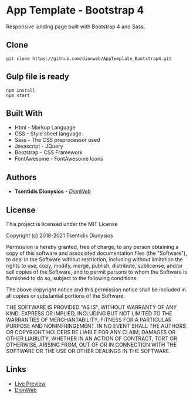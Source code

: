 # App Template - Bootstrap 4

Responsive landing page built with Bootstrap 4 and Sass.

## Clone

```
git clone https://github.com/dionweb/AppTemplate_Bootstrap4.git
```

## Gulp file is ready

```
npm install
npm start
```

## Built With

-  Html - Markup Language
-  CSS - Style sheet language
-  Sass - The CSS preprocessor used
-  Javascript - JQuery
-  Bootstrap - CSS Framework
-  FontAwesome - FontAwesome Icons

## Authors

-  **Tsentidis Dionysios** - _[DionWeb](https://dionweb.me/)_

## License

This project is licensed under the MIT License

Copyright (c) 2018-2021 Tsentidis Dionysios

Permission is hereby granted, free of charge, to any person obtaining a copy of this software and associated documentation files (the "Software"), to deal in the Software without restriction, including without limitation the rights to use, copy, modify, merge, publish, distribute, sublicense, and/or sell copies of the Software, and to permit persons to whom the Software is furnished to do so, subject to the following conditions:

The above copyright notice and this permission notice shall be included in all copies or substantial portions of the Software.

THE SOFTWARE IS PROVIDED "AS IS", WITHOUT WARRANTY OF ANY KIND, EXPRESS OR IMPLIED, INCLUDING BUT NOT LIMITED TO THE WARRANTIES OF MERCHANTABILITY, FITNESS FOR A PARTICULAR PURPOSE AND NONINFRINGEMENT. IN NO EVENT SHALL THE AUTHORS OR COPYRIGHT HOLDERS BE LIABLE FOR ANY CLAIM, DAMAGES OR OTHER LIABILITY, WHETHER IN AN ACTION OF CONTRACT, TORT OR OTHERWISE, ARISING FROM, OUT OF OR IN CONNECTION WITH THE SOFTWARE OR THE USE OR OTHER DEALINGS IN THE SOFTWARE.

## Links

-  [Live Preview](https://dionweb.github.io/AppTemplate_Bootstrap4/)
-  [DionWeb](https://dionweb.me/)
